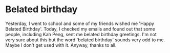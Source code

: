 Belated birthday
===

Yesterday, I went to school and some of my friends wished me 'Happy Belated Birthday'. Today, I checked my emails and found out that some people, including Kah Peng, sent me belated birthday greetings. I'm not very sure about this but the word 'belated birthday' sounds very odd to me. Maybe I don't get used with it. Anyway, thanks to all.